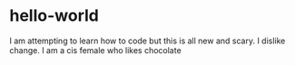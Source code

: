 # hello-world
I am attempting to learn how to code but this is all new and scary. I dislike change.
I am a cis female who likes chocolate
